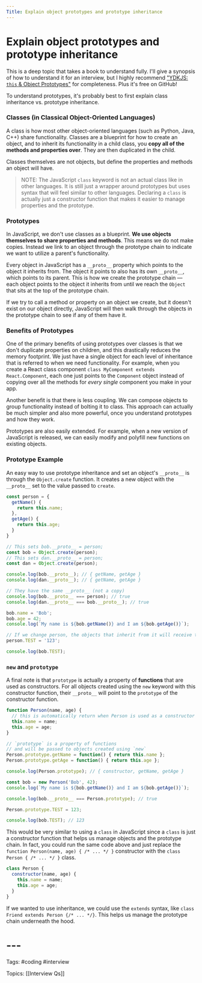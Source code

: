 ```yaml
---
Title: Explain object prototypes and prototype inheritance
---
```


# Explain object prototypes and prototype inheritance

This is a deep topic that takes a book to understand fully. I'll give a synopsis of how to understand it for an interview, but I highly recommend ["YDKJS: `this` & Object Prototypes"](https://github.com/getify/You-Dont-Know-JS/blob/1st-ed/this%20&%20object%20prototypes/README.md#you-dont-know-js-this--object-prototypes) for completeness. Plus it's free on GitHub!

To understand prototypes, it's probably best to first explain class inheritance vs. prototype inheritance.

### Classes (in Classical Object-Oriented Languages)

A class is how most other object-oriented languages (such as Python, Java, C++) share functionality. Classes are a blueprint for how to create an object, and to inherit its functionality in a child class, you **copy all of the methods and properties over**. They are then duplicated in the child.

Classes themselves are not objects, but define the properties and methods an object will have.

> NOTE: The JavaScript `class` keyword is not an actual class like in other languages. It is still just a wrapper around prototypes but uses syntax that will feel similar to other languages. Declaring a `class` is actually just a constructor function that makes it easier to manage properties and the prototype.

### Prototypes

In JavaScript, we don't use classes as a blueprint. **We use objects themselves to share properties and methods**. This means we do not make copies. Instead we link to an object through the prototype chain to indicate we want to utilize a parent's functionality.

Every object in JavaScript has a `__proto__` property which points to the object it inherits from. The object it points to also has its own `__proto__`, which points to its parent. This is how we create the prototype chain — each object points to the object it inherits from until we reach the `Object` that sits at the top of the prototype chain.

If we try to call a method or property on an object we create, but it doesn't exist on our object directly, JavaScript will then walk through the objects in the prototype chain to see if any of them have it.

### Benefits of Prototypes

One of the primary benefits of using prototypes over classes is that we don't duplicate properties on children, and this drastically reduces the memory footprint. We just have a single object for each level of inheritance that is referred to when we need functionality. For example, when you create a React class component `class MyComponent extends React.Component`, each one just points to the `Component` object instead of copying over all the methods for _every single_ component you make in your app.

Another benefit is that there is less coupling. We can compose objects to group functionality instead of bolting it to class. This approach can actually be much simpler and also more powerful, once you understand prototypes and how they work.

Prototypes are also easily extended. For example, when a new version of JavaScript is released, we can easily modify and polyfill new functions on existing objects.

### Prototype Example

An easy way to use prototype inheritance and set an object's `__proto__` is through the `Object.create` function. It creates a new object with the `__proto__` set to the value passed to `create`.

```javascript
const person = {
  getName() {
    return this.name;
  },
  getAge() {
    return this.age;
  }
}

// This sets bob.__proto__ = person;
const bob = Object.create(person);
// This sets dan.__proto__ = person;
const dan = Object.create(person);

console.log(bob.__proto__); // { getName, getAge }
console.log(dan.__proto__); // { getName, getAge }

// They have the same __proto__ (not a copy)
console.log(bob.__proto__ === person); // true
console.log(dan.__proto__ === bob.__proto__); // true

bob.name = 'Bob';
bob.age = 42;
console.log(`My name is ${bob.getName()} and I am ${bob.getAge()}`);

// If we change person, the objects that inherit from it will receive the properties/methods
person.TEST = '123';

console.log(bob.TEST);
```

### `new` and `prototype`

A final note is that `prototype` is actually a property of **functions** that are used as constructors. For all objects created using the `new` keyword with this constructor function, their `__proto__` will point to the `prototype` of the constructor function.

```javascript
function Person(name, age) {
  // this is automatically return when Person is used as a constructor
  this.name = name;
  this.age = age;
}

// `prototype` is a property of functions
// and will be passed to objects created using `new`
Person.prototype.getName = function() { return this.name };
Person.prototype.getAge = function() { return this.age };

console.log(Person.prototype); // { constructor, getName, getAge }

const bob = new Person('Bob', 42);
console.log(`My name is ${bob.getName()} and I am ${bob.getAge()}`);

console.log(bob.__proto__ === Person.prototype); // true

Person.prototype.TEST = 123;

console.log(bob.TEST); // 123
```

This would be very similar to using a `class` in JavaScript since a `class` is just a constructor function that helps us manage objects and the prototype chain. In fact, you could run the same code above and just replace the `function Person(name, age) { /* ... */ }` constructor with the `class Person { /* ... */ }` class.

```javascript
class Person {
  constructor(name, age) {
    this.name = name;
    this.age = age;
  }
}
```

If we wanted to use inheritance, we could use the `extends` syntax, like `class Friend extends Person {/* ... */}`. This helps us manage the prototype chain underneath the hood.

# ---

Tags: #coding #interview

Topics: [[Interview Qs]]

